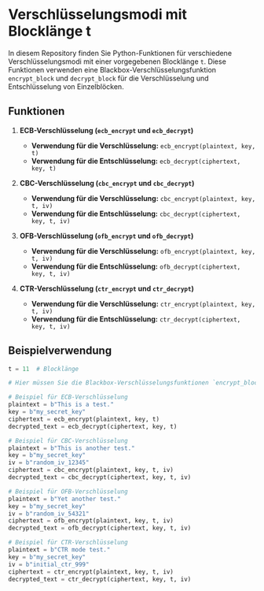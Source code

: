 # Verschlüsselungsmodi mit Blocklänge t

In diesem Repository finden Sie Python-Funktionen für verschiedene Verschlüsselungsmodi mit einer vorgegebenen Blocklänge `t`. Diese Funktionen verwenden eine Blackbox-Verschlüsselungsfunktion `encrypt_block` und `decrypt_block` für die Verschlüsselung und Entschlüsselung von Einzelblöcken.

## Funktionen

1. **ECB-Verschlüsselung (`ecb_encrypt` und `ecb_decrypt`)**

   - **Verwendung für die Verschlüsselung:** `ecb_encrypt(plaintext, key, t)`
   - **Verwendung für die Entschlüsselung:** `ecb_decrypt(ciphertext, key, t)`

2. **CBC-Verschlüsselung (`cbc_encrypt` und `cbc_decrypt`)**

   - **Verwendung für die Verschlüsselung:** `cbc_encrypt(plaintext, key, t, iv)`
   - **Verwendung für die Entschlüsselung:** `cbc_decrypt(ciphertext, key, t, iv)`

3. **OFB-Verschlüsselung (`ofb_encrypt` und `ofb_decrypt`)**

   - **Verwendung für die Verschlüsselung:** `ofb_encrypt(plaintext, key, t, iv)`
   - **Verwendung für die Entschlüsselung:** `ofb_decrypt(ciphertext, key, t, iv)`

4. **CTR-Verschlüsselung (`ctr_encrypt` und `ctr_decrypt`)**

   - **Verwendung für die Verschlüsselung:** `ctr_encrypt(plaintext, key, t, iv)`
   - **Verwendung für die Entschlüsselung:** `ctr_decrypt(ciphertext, key, t, iv)`

## Beispielverwendung

```python
t = 11  # Blocklänge

# Hier müssen Sie die Blackbox-Verschlüsselungsfunktionen `encrypt_block` und `decrypt_block` implementieren.

# Beispiel für ECB-Verschlüsselung
plaintext = b"This is a test."
key = b"my_secret_key"
ciphertext = ecb_encrypt(plaintext, key, t)
decrypted_text = ecb_decrypt(ciphertext, key, t)

# Beispiel für CBC-Verschlüsselung
plaintext = b"This is another test."
key = b"my_secret_key"
iv = b"random_iv_12345"
ciphertext = cbc_encrypt(plaintext, key, t, iv)
decrypted_text = cbc_decrypt(ciphertext, key, t, iv)

# Beispiel für OFB-Verschlüsselung
plaintext = b"Yet another test."
key = b"my_secret_key"
iv = b"random_iv_54321"
ciphertext = ofb_encrypt(plaintext, key, t, iv)
decrypted_text = ofb_decrypt(ciphertext, key, t, iv)

# Beispiel für CTR-Verschlüsselung
plaintext = b"CTR mode test."
key = b"my_secret_key"
iv = b"initial_ctr_999"
ciphertext = ctr_encrypt(plaintext, key, t, iv)
decrypted_text = ctr_decrypt(ciphertext, key, t, iv)
